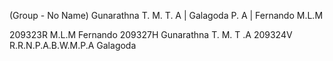 (Group - No Name)
Gunarathna T. M. T. A | Galagoda P. A | Fernando M.L.M

209323R M.L.M Fernando 
209327H Gunarathna T. M. T .A 
209324V R.R.N.P.A.B.W.M.P.A Galagoda 
